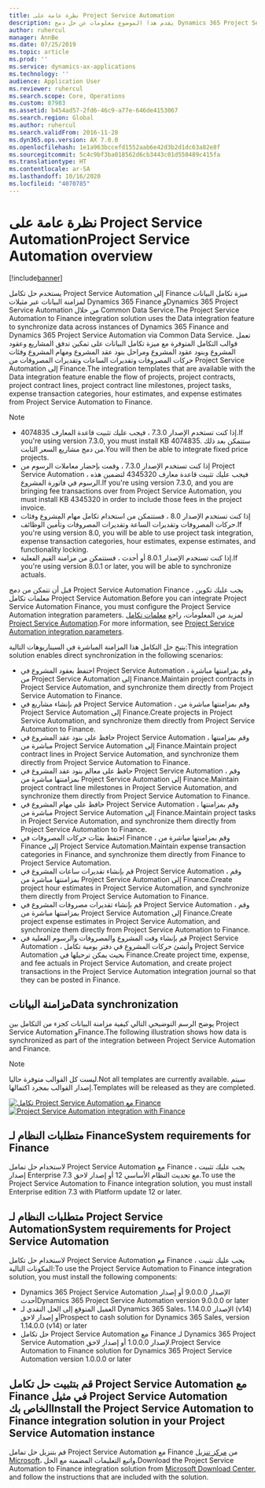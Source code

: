 ```yaml
---
title: نظرة عامة على Project Service Automation
description: يقدم هذا الموضوع معلومات عن حل دمج Dynamics 365 Project Service Automation في Dynamics 365 Finance.
author: ruhercul
manager: AnnBe
ms.date: 07/25/2019
ms.topic: article
ms.prod: ''
ms.service: dynamics-ax-applications
ms.technology: ''
audience: Application User
ms.reviewer: ruhercul
ms.search.scope: Core, Operations
ms.custom: 87983
ms.assetid: b454ad57-2fd6-46c9-a77e-646de4153067
ms.search.region: Global
ms.author: ruhercul
ms.search.validFrom: 2016-11-28
ms.dyn365.ops.version: AX 7.0.0
ms.openlocfilehash: 1e1a963bccefd1552aab6e42d3b2d1dc63a82e8f
ms.sourcegitcommit: 5c4c9bf3ba018562d6cb3443c01d550489c415fa
ms.translationtype: HT
ms.contentlocale: ar-SA
ms.lasthandoff: 10/16/2020
ms.locfileid: "4070785"
---
```

# <a name="project-service-automation-overview"></a><span data-ttu-id="23e10-103">نظرة عامة على Project Service Automation</span><span class="sxs-lookup"><span data-stu-id="23e10-103">Project Service Automation overview</span></span>

[!include[banner](../includes/banner.md)]

<span data-ttu-id="23e10-104">يستخدم حل تكامل Project Service Automation إلى Finance ميزة تكامل البيانات لمزامنة البيانات عبر مثيلات Dynamics 365 Finance وDynamics 365 Project Service Automation من خلال Common Data Service.</span><span class="sxs-lookup"><span data-stu-id="23e10-104">The Project Service Automation to Finance integration solution uses the Data integration feature to synchronize data across instances of Dynamics 365 Finance and Dynamics 365 Project Service Automation via Common Data Service.</span></span> <span data-ttu-id="23e10-105">تعمل قوالب التكامل المتوفرة مع ميزة تكامل البيانات على تمكين تدفق المشاريع وعقود المشروع وبنود عقود المشروع ومراحل بنود عقد المشروع ومهام المشروع وفئات حركات المصروفات وتقديرات الساعات وتقديرات المصروفات من Project Service Automation إلى Finance.</span><span class="sxs-lookup"><span data-stu-id="23e10-105">The integration templates that are available with the Data integration feature enable the flow of projects, project contracts, project contract lines, project contract line milestones, project tasks, expense transaction categories, hour estimates, and expense estimates from Project Service Automation to Finance.</span></span>

> [!NOTE]
> - <span data-ttu-id="23e10-106">إذا كنت تستخدم الإصدار 7.3.0 ، فيجب عليك تثبيت قاعدة المعارف 4074835.</span><span class="sxs-lookup"><span data-stu-id="23e10-106">If you're using version 7.3.0, you must install KB 4074835.</span></span> <span data-ttu-id="23e10-107">ستتمكن بعد ذلك من دمج مشاريع السعر الثابت.</span><span class="sxs-lookup"><span data-stu-id="23e10-107">You will then be able to integrate fixed price projects.</span></span>
> - <span data-ttu-id="23e10-108">إذا كنت تستخدم الإصدار 7.3.0 ، وقمت بإحضار معاملات الرسوم من Project Service Automation ، فيجب عليك تثبيت قاعدة معارف 4345320 لتضمين هذه الرسوم في فاتورة المشروع.</span><span class="sxs-lookup"><span data-stu-id="23e10-108">If you're using version 7.3.0, and you are bringing fee transactions over from Project Service Automation, you must install KB 4345320 in order to include those fees in the project invoice.</span></span>
> - <span data-ttu-id="23e10-109">إذا كنت تستخدم الإصدار 8.0 ، فستتمكن من استخدام تكامل مهام المشروع وفئات حركات المصروفات وتقديرات الساعة وتقديرات المصروفات وتأمين الوظائف.</span><span class="sxs-lookup"><span data-stu-id="23e10-109">If you're using version 8.0, you will be able to use project task integration, expense transaction categories, hour estimates, expense estimates, and functionality locking.</span></span>
> - <span data-ttu-id="23e10-110">إذا كنت تستخدم الإصدار 8.0.1 أو أحدث ، فستتمكن من مزامنة القيم الفعلية.</span><span class="sxs-lookup"><span data-stu-id="23e10-110">If you're using version 8.0.1 or later, you will be able to synchronize actuals.</span></span>

<span data-ttu-id="23e10-111">قبل أن تتمكن من دمج Project Service Automation Finance ، يجب عليك تكوين معلمات تكامل Project Service Automation.</span><span class="sxs-lookup"><span data-stu-id="23e10-111">Before you can integrate Project Service Automation Finance, you must configure the Project Service Automation integration parameters.</span></span> <span data-ttu-id="23e10-112">لمزيد من المعلومات، راجع [معلمات تكامل Project Service Automation](PSA-parameters.md).</span><span class="sxs-lookup"><span data-stu-id="23e10-112">For more information, see [Project Service Automation integration parameters](PSA-parameters.md).</span></span>

<span data-ttu-id="23e10-113">يتيح حل التكامل هذا المزامنة المباشرة في السيناريوهات التالية:</span><span class="sxs-lookup"><span data-stu-id="23e10-113">This integration solution enables direct synchronization in the following scenarios:</span></span>

- <span data-ttu-id="23e10-114">احتفظ بعقود المشروع في Project Service Automation ، وقم بمزامنتها مباشرة من Project Service Automation إلى Finance.</span><span class="sxs-lookup"><span data-stu-id="23e10-114">Maintain project contracts in Project Service Automation, and synchronize them directly from Project Service Automation to Finance.</span></span>
- <span data-ttu-id="23e10-115">قم بإنشاء مشاريع في Project Service Automation ، وقم بمزامنتها مباشرة من Project Service Automation إلى Finance.</span><span class="sxs-lookup"><span data-stu-id="23e10-115">Create projects in Project Service Automation, and synchronize them directly from Project Service Automation to Finance.</span></span>
- <span data-ttu-id="23e10-116">حافظ على بنود عقد المشروع في Project Service Automation ، وقم بمزامنتها مباشرة من Project Service Automation إلى Finance.</span><span class="sxs-lookup"><span data-stu-id="23e10-116">Maintain project contract lines in Project Service Automation, and synchronize them directly from Project Service Automation to Finance.</span></span>
- <span data-ttu-id="23e10-117">حافظ على معالم بنود عقد المشروع في Project Service Automation ، وقم بمزامنتها مباشرة من Project Service Automation إلى Finance.</span><span class="sxs-lookup"><span data-stu-id="23e10-117">Maintain project contract line milestones in Project Service Automation, and synchronize them directly from Project Service Automation to Finance.</span></span>
- <span data-ttu-id="23e10-118">حافظ على مهام المشروع في Project Service Automation ، وقم بمزامنتها مباشرة من Project Service Automation إلى Finance.</span><span class="sxs-lookup"><span data-stu-id="23e10-118">Maintain project tasks in Project Service Automation, and synchronize them directly from Project Service Automation to Finance.</span></span>
- <span data-ttu-id="23e10-119">احتفظ بفئات حركات المصروفات في Finance ، وقم بمزامنتها مباشرة من Finance إلى Project Service Automation.</span><span class="sxs-lookup"><span data-stu-id="23e10-119">Maintain expense transaction categories in Finance, and synchronize them directly from Finance to Project Service Automation.</span></span>
- <span data-ttu-id="23e10-120">قم بإنشاء تقديرات ساعات المشروع في Project Service Automation ، وقم بمزامنتها مباشرة من Project Service Automation إلى Finance.</span><span class="sxs-lookup"><span data-stu-id="23e10-120">Create project hour estimates in Project Service Automation, and synchronize them directly from Project Service Automation to Finance.</span></span>
- <span data-ttu-id="23e10-121">قم بإنشاء تقديرات مصروفات المشروع في Project Service Automation ، وقم بمزامنتها مباشرة من Project Service Automation إلى Finance.</span><span class="sxs-lookup"><span data-stu-id="23e10-121">Create project expense estimates in Project Service Automation, and synchronize them directly from Project Service Automation to Finance.</span></span>
- <span data-ttu-id="23e10-122">قم بإنشاء وقت المشروع والمصروفات والرسوم الفعلية في Project Service Automation ، وأنشئ حركات المشروع في دفتر يومية تكامل Project Service Automation بحيث يمكن ترحيلها في Finance.</span><span class="sxs-lookup"><span data-stu-id="23e10-122">Create project time, expense, and fee actuals in Project Service Automation, and create project transactions in the Project Service Automation integration journal so that they can be posted in Finance.</span></span>

## <a name="data-synchronization"></a><span data-ttu-id="23e10-123">مزامنة البيانات</span><span class="sxs-lookup"><span data-stu-id="23e10-123">Data synchronization</span></span>

<span data-ttu-id="23e10-124">يوضح الرسم التوضيحي التالي كيفية مزامنة البيانات كجزء من التكامل بين Project Service Automation وFinance.</span><span class="sxs-lookup"><span data-stu-id="23e10-124">The following illustration shows how data is synchronized as part of the integration between Project Service Automation and Finance.</span></span>

> [!NOTE]
> <span data-ttu-id="23e10-125">ليست كل القوالب متوفرة حاليا.</span><span class="sxs-lookup"><span data-stu-id="23e10-125">Not all templates are currently available.</span></span> <span data-ttu-id="23e10-126">سيتم إصدار القوالب بمجرد اكتمالها.</span><span class="sxs-lookup"><span data-stu-id="23e10-126">Templates will be released as they are completed.</span></span>

<span data-ttu-id="23e10-127">[![تكامل Project Service Automation مع Finance](./media/PSA-integration.png)](./media/PSA-integration.png)</span><span class="sxs-lookup"><span data-stu-id="23e10-127">[![Project Service Automation integration with Finance](./media/PSA-integration.png)](./media/PSA-integration.png)</span></span>

## <a name="system-requirements-for-finance"></a><span data-ttu-id="23e10-128">متطلبات النظام لـ Finance</span><span class="sxs-lookup"><span data-stu-id="23e10-128">System requirements for Finance</span></span>

<span data-ttu-id="23e10-129">لاستخدام حل تمامل Project Service Automation مع Finance ، يجب عليك تثبيت إصدار Enterprise 7.3 مع تحديث النظام الأساسي 12 أو إصدار لاحق.</span><span class="sxs-lookup"><span data-stu-id="23e10-129">To use the Project Service Automation to Finance integration solution, you must install Enterprise edition 7.3 with Platform update 12 or later.</span></span>

## <a name="system-requirements-for-project-service-automation"></a><span data-ttu-id="23e10-130">متطلبات النظام لـ Project Service Automation</span><span class="sxs-lookup"><span data-stu-id="23e10-130">System requirements for Project Service Automation</span></span>

<span data-ttu-id="23e10-131">لاستخدام حل تكامل Project Service Automation مع Finance ، يجب عليك تثبيت المكونات التالية:</span><span class="sxs-lookup"><span data-stu-id="23e10-131">To use the Project Service Automation to Finance integration solution, you must install the following components:</span></span>

- <span data-ttu-id="23e10-132">Dynamics 365 Project Service Automation الإصدار 9.0.0.0 أو إصدار أحدث</span><span class="sxs-lookup"><span data-stu-id="23e10-132">Dynamics 365 Project Service Automation version 9.0.0.0 or later</span></span>
- <span data-ttu-id="23e10-133">العميل المتوقع إلى الحل النقدي لـ Dynamics 365 Sales، الإصدار 1.14.0.0 (v14) أو إصدار لاحق</span><span class="sxs-lookup"><span data-stu-id="23e10-133">Prospect to cash solution for Dynamics 365 Sales, version 1.14.0.0 (v14) or later</span></span>
- <span data-ttu-id="23e10-134">حل تكامل Project Service Automation مع Finance لـ Dynamics 365 Project Service Automation لإصدار 1.0.0.0 أو إصدار لاحق.</span><span class="sxs-lookup"><span data-stu-id="23e10-134">Project Service Automation to Finance solution for Dynamics 365 Project Service Automation version 1.0.0.0 or later</span></span>

## <a name="install-the-project-service-automation-to-finance-integration-solution-in-your-project-service-automation-instance"></a><span data-ttu-id="23e10-135">قم بتثبيت حل تكامل Project Service Automation مع Finance في مثيل Project Service Automation الخاص بك</span><span class="sxs-lookup"><span data-stu-id="23e10-135">Install the Project Service Automation to Finance integration solution in your Project Service Automation instance</span></span>

<span data-ttu-id="23e10-136">قم بتنزيل حل تمامل Project Service Automation مع Finance من [مركز تنزيل Microsoft‬](https://www.microsoft.com/download/details.aspx?id=57016)، واتبع التعليمات المضمنة مع الحل.</span><span class="sxs-lookup"><span data-stu-id="23e10-136">Download the Project Service Automation to Finance integration solution from [Microsoft Download Center](https://www.microsoft.com/download/details.aspx?id=57016), and follow the instructions that are included with the solution.</span></span>
